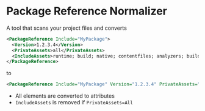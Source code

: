 # Package Reference Normalizer

A tool that scans your project files and converts

``` xml
<PackageReference Include="MyPackage">
  <Version>1.2.3.4</Version>
  <PrivateAssets>all</PrivateAssets>
  <IncludeAssets>runtime; build; native; contentfiles; analyzers; buildtransitive</IncludeAssets>
</PackageReference>
```

to 

``` xml
<PackageReference Include="MyPackage" Version="1.2.3.4" PrivateAssets="all" />
```

- All elements are converted to attributes
- `IncludeAssets` is removed if `PrivateAssets=All` 

